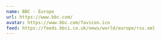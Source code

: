 ```yaml
---
name: BBC - Europe
url: https://www.bbc.com/
avatar: https://www.bbc.com/favicon.ico
feed: https://feeds.bbci.co.uk/news/world/europe/rss.xml
---
```


